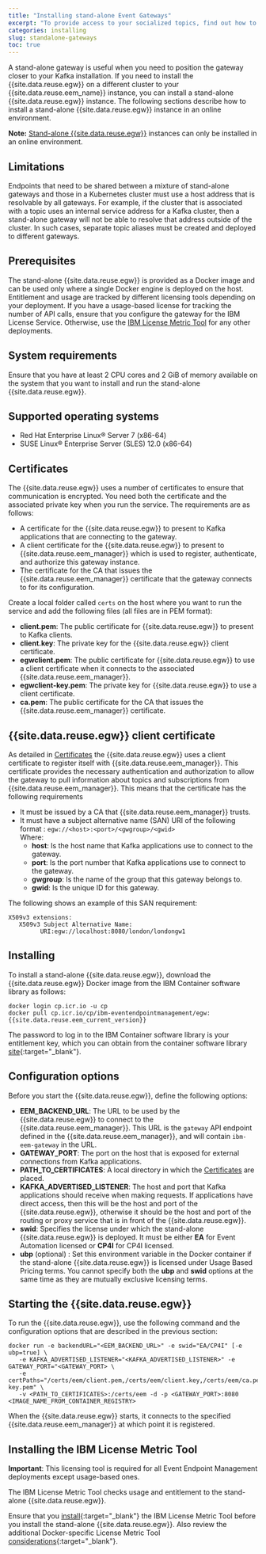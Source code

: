 ```yaml
---
title: "Installing stand-alone Event Gateways"
excerpt: "To provide access to your socialized topics, find out how to install and configure stand-alone Event Gateways outside your cluster, for example, to place it closer to your Kafka deployment."
categories: installing
slug: standalone-gateways
toc: true
---
```


A stand-alone gateway is useful when you need to position the gateway closer to your Kafka installation. If you need to install the {{site.data.reuse.egw}} on a different cluster to your {{site.data.reuse.eem_name}} instance, you can install a stand-alone {{site.data.reuse.egw}} instance. The following sections describe how to install a stand-alone {{site.data.reuse.egw}} instance in an online environment.

**Note:** [Stand-alone {{site.data.reuse.egw}}](../standalone-gateways) instances can only be installed in an online environment.



## Limitations
Endpoints that need to be shared between a mixture of stand-alone gateways and those in a Kubernetes cluster must use a host address that is resolvable by all gateways. For example, if the cluster that is associated with a topic uses an internal service address for a Kafka cluster, then a stand-alone gateway will not be able to resolve that address outside of the cluster. In such cases, separate topic aliases must be created and deployed to different gateways.

## Prerequisites
The stand-alone {{site.data.reuse.egw}} is provided as a Docker image and can be used only where a single Docker engine is deployed on the host. Entitlement and usage are tracked by different licensing tools depending on your deployment. If you have a usage-based license for tracking the number of API calls, ensure that you configure the gateway for the IBM License Service. Otherwise, use the [IBM License Metric Tool](#installing-the-ibm-license-metric-tool) for any other deployments.

## System requirements

Ensure that you have at least 2 CPU cores and 2 GiB of memory available on the system that you want to install and run the stand-alone {{site.data.reuse.egw}}.

## Supported operating systems

- Red Hat Enterprise Linux® Server 7 (x86-64)
- SUSE Linux® Enterprise Server (SLES) 12.0 (x86-64)

## Certificates

The {{site.data.reuse.egw}} uses a number of certificates to ensure that communication is encrypted. You need both the certificate and the associated private key when you run the service. The requirements are as follows:

- A certificate for the {{site.data.reuse.egw}} to present to Kafka applications that are connecting to the gateway.
- A client certificate for the {{site.data.reuse.egw}} to present to {{site.data.reuse.eem_manager}} which is used to register, authenticate, and authorize this gateway instance.
- The certificate for the CA that issues the {{site.data.reuse.eem_manager}} certificate that the gateway connects to for its configuration.

Create a local folder called `certs` on the host where you want to run the service and add the following files (all files are in PEM format):

- **client.pem**: The public certificate for {{site.data.reuse.egw}} to present to Kafka clients.
- **client.key**: The private key for the {{site.data.reuse.egw}} client certificate.
- **egwclient.pem**: The public certificate for {{site.data.reuse.egw}} to use a client certificate when it connects to the associated {{site.data.reuse.eem_manager}}.
- **egwclient-key.pem**: The private key for {{site.data.reuse.egw}} to use a client certificate.
- **ca.pem**: The public certificate for the CA that issues the {{site.data.reuse.eem_manager}} certificate.

## {{site.data.reuse.egw}} client certificate

As detailed in [Certificates](#certificates) the {{site.data.reuse.egw}} uses a client certificate to register itself with {{site.data.reuse.eem_manager}}. This certificate provides the necessary authentication and authorization to allow the gateway to pull information about topics and subscriptions from {{site.data.reuse.eem_manager}}. This means that the certificate has the following requirements

- It must be issued by a CA that {{site.data.reuse.eem_manager}} trusts.
- It must have a subject alternative name (SAN) URI of the following format : `egw://<host>:<port>/<gwgroup>/<gwid>`   
Where:
  - **host**: Is the host name that Kafka applications use to connect to the gateway.
  - **port**: Is the port number that Kafka applications use to connect to the gateway.
  - **gwgroup**: Is the name of the group that this gateway belongs to.
  - **gwid**: Is the unique ID for this gateway.

The following shows an example of this SAN requirement:

```
X509v3 extensions:
   X509v3 Subject Alternative Name: 
         URI:egw://localhost:8080/london/londongw1
```

## Installing

To install a stand-alone {{site.data.reuse.egw}}, download the {{site.data.reuse.egw}} Docker image from the IBM Container software library as follows:

```
docker login cp.icr.io -u cp
docker pull cp.icr.io/cp/ibm-eventendpointmanagement/egw:{{site.data.reuse.eem_current_version}}
```

The password to log in to the IBM Container software library is your entitlement key, which you can obtain from the container software library [site](https://myibm.ibm.com/products-services/containerlibrary){:target="_blank"}.

## Configuration options

Before you start the {{site.data.reuse.egw}}, define the following options:

- **EEM_BACKEND_URL**: The URL to be used by the {{site.data.reuse.egw}} to connect to the {{site.data.reuse.eem_manager}}. This URL is the `gateway` API endpoint defined in the {{site.data.reuse.eem_manager}}, and will contain `ibm-eem-gateway` in the URL.
- **GATEWAY_PORT**: The port on the host that is exposed for external connections from Kafka applications.
- **PATH_TO_CERTIFICATES**: A local directory in which the [Certificates](#certificates) are placed.
- **KAFKA_ADVERTISED_LISTENER**: The host and port that Kafka applications should receive when making requests. If applications have direct access, then this will be the host and port of the {{site.data.reuse.egw}}, otherwise it should be the host and port of the routing or proxy service that is in front of the {{site.data.reuse.egw}}.
- **swid**: Specifies the license under which the stand-alone {{site.data.reuse.egw}} is deployed. It must be either **EA** for Event Automation licensed or **CP4I** for CP4I licensed.
- **ubp** (optional) : Set this environment variable in the Docker container if the stand-alone {{site.data.reuse.egw}} is licensed under Usage Based Pricing terms. You cannot specify both the **ubp** and **swid** options at the same time as they are mutually exclusive licensing terms.

## Starting the {{site.data.reuse.egw}}

To run the {{site.data.reuse.egw}}, use the following command and the configuration options that are described in the previous section:

```
docker run -e backendURL="<EEM_BACKEND_URL>" -e swid="EA/CP4I" [-e ubp=true] \
   -e KAFKA_ADVERTISED_LISTENER="<KAFKA_ADVERTISED_LISTENER>" -e GATEWAY_PORT="<GATEWAY_PORT> \
   -e certPaths="/certs/eem/client.pem,/certs/eem/client.key,/certs/eem/ca.pem,/certs/eem/egwclient.pem,/certs/eem/egwclient-key.pem" \
   -v <PATH_TO_CERTIFICATES>:/certs/eem -d -p <GATEWAY_PORT>:8080 <IMAGE_NAME_FROM_CONTAINER_REGISTRY>
```

When the {{site.data.reuse.egw}} starts, it connects to the specified {{site.data.reuse.eem_manager}} at which point it is registered. 

## Installing the IBM License Metric Tool

**Important**: This licensing tool is required for all Event Endpoint Management deployments except usage-based ones.

The IBM License Metric Tool checks usage and entitlement to the stand-alone {{site.data.reuse.egw}}.

Ensure that you [install](https://www.ibm.com/docs/en/license-metric-tool?topic=tool-installing){:target="_blank"} the IBM License Metric Tool before you install the stand-alone {{site.data.reuse.egw}}. Also review the additional Docker-specific License Metric Tool [considerations](https://www.ibm.com/docs/en/license-metric-tool?topic=configuration-discovering-software-in-docker-containers){:target="_blank"}.

